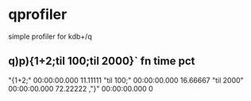 # qprofiler
simple profiler for kdb+/q

q)p){1+2;til 100;til 2000}`
fn         time         pct
--------------------------------
"{1+2;"    00:00:00.000 11.11111
"til 100;" 00:00:00.000 16.66667
"til 2000" 00:00:00.000 72.22222
,"}"       00:00:00.000 0
